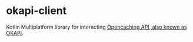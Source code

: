 # okapi-client

Kotlin Multiplatform library for interacting [Opencaching API, also known as OKAPI][okapi].

[okapi]: https://opencaching.pl/okapi/introduction.html
